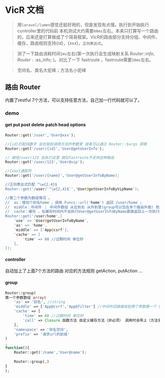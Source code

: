 # VicR 文档


>用`laravel/lumen`感觉还挺好用的，但是发现有点慢。执行到开始执行controller里的代码前 本机测试大约需要`60ms`左右。本来只打算写一个路由的，后来还是打算做成了个简易框架。VicR的路由部分支持分组、中间件、缓存，路由规则支持{id}，{xxx}，`正则表达式`。

>测了一下路由消耗时间`1ms`左右(第一次执行会生成映射关系 Router::$info; Router::$as_info; )。对比了一下 fastroute ，fastroute需要`20ms`左右。

>空间名、类名大驼峰；方法名小驼峰

## 路由 Router

内置了restful 7个方法，可以支持任意方法，自己加一行代码就可以了。

### demo
#### get put post delete patch head options
```php
Router::get('/user','User@xxx');

//{id}匹配纯数字 会在赋到调用方法的参数里 或者可以通过 Router::$args 获取
Router::get('/user/{id}','User@getUserInfo');

// 路径/user/123 会执行这里 貌似fastroute不支持这种路由
Router::get('/user/123','User@vip');

//{xxx}通配符
Router::get('/user/{name}','User@getUserInfoByName);

//正则表达式匹配 ^\w{2,4}$
Router::get('/user/`^\w{2,4}$`','User@getUserInfoByVipName');

//第二个参数为数组情况 。 
//  as：增加个别名home ，调用 Funcs::url('home') 返回 /user/home ; 
//  middle：中间件 ； 中间件数组 从左到右 从外到里(group可以包在多个路由外面) 依次执行，任何一个中间件阻断了 后面的就都不会被执行了（常用来权限认证，数据加解密，接口合并…… )
//  cache：缓存 ，在缓存时间内不会执行User@getUserInfoByName直接返回上一次执行结果，会执行中间件。
Router::get('/user/home',[
    'use' => 'User@getUserInfoByName',
    'as' => 'home',
    'middle' => ['App@csrf']，
    'cache' => [
        'time' => 60 //过期时间 单位秒
    ],
]);
```
#### controller

自动加上了上面7个方法的路由 对应的方法规则 getAction, putAction ...

#### group 
```php
Router::group(
第一个参数数组 array(
	'as' => '别名', //string
	'middle' => ['App@csrf','App@filter'] //中间件回接接收到两个参数第一个 $next 匿名函数 ，第二个目标方法 目的是让中间件知道最终会由谁来执行这个请求 
	'cache' => [
		'time' => 60 //过期时间 单位秒
		'call' => Closure 函数方法 自定义缓存方法（非必须） 调用时会带上（方法名称+请求参数）
	],
	'namespace' => '命名空间',
	'prefix' => '请求url的前缀'
)
,
function(){
    Router::get('/name','User@name');
    
    Router::group(,)
}
);
```


